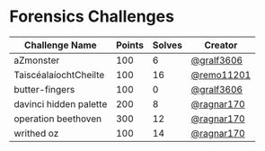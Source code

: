 # Forensics Challenges
|Challenge Name|Points|Solves|Creator|
|-|-|-|-|
|aZmonster|100|6|<a href="https://github.com/gralf3606">@gralf3606</a>|
|TaiscéalaíochtCheilte|100|16|<a href="https://github.com/remo11201">@remo11201</a>|
|butter-fingers|100|0|<a href="https://github.com/gralf3606">@gralf3606</a>|
|davinci hidden palette|200|8|<a href="https://github.com/ragnar170">@ragnar170</a>|
|operation beethoven|300|12|<a href="https://github.com/ragnar170">@ragnar170</a>|
|writhed oz|100|14|<a href="https://github.com/ragnar170">@ragnar170</a>|
